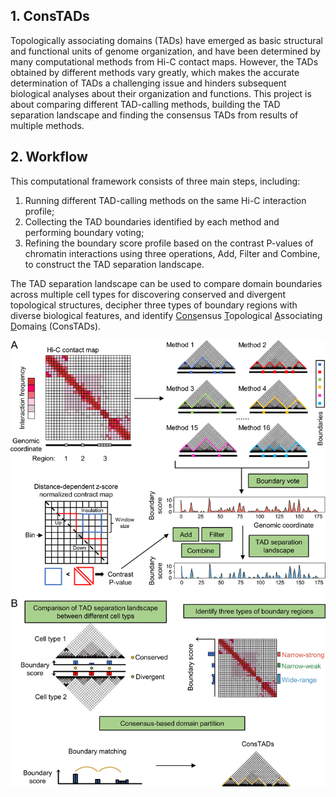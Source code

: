 ## 1. ConsTADs

Topologically associating domains (TADs) have emerged as basic structural and functional units of genome organization, and have been determined by many computational methods from Hi-C contact maps. However, the TADs obtained by different methods vary greatly, which makes the accurate determination of TADs a challenging issue and hinders subsequent biological analyses about their organization and functions. This project is about comparing different TAD-calling methods, building the TAD separation landscape and finding the consensus TADs from results of multiple methods.

## 2. Workflow

This computational framework consists of three main steps, including:

1. Running different TAD-calling methods on the same Hi-C interaction profile;
2. Collecting the TAD boundaries identified by each method and performing boundary voting;
3. Refining the boundary score profile based on the contrast P-values of chromatin interactions using three operations, Add, Filter and Combine, to construct the TAD separation landscape.

The TAD separation landscape can be used to compare domain boundaries across multiple cell types for discovering conserved and divergent topological structures, decipher three types of boundary regions with diverse biological features, and identify <u>Cons</u>ensus <u>T</u>opological <u>A</u>ssociating <u>D</u>omain<u>s</u> (ConsTADs).

![](https://github.com/dangdachang/ConsTADs/raw/main/CondTADs_overview.png)
